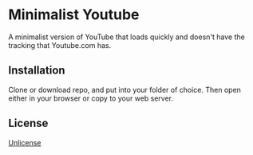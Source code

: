 # Minimalist Youtube

A minimalist version of YouTube that loads quickly and doesn't have the tracking that Youtube.com has.

## Installation

Clone or download repo, and put into your folder of choice. Then open either in your browser or copy to your web server.

## License
[Unlicense](http://unlicense.org/)